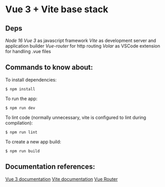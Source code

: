 # Vue 3 + Vite base stack

## Deps

*Node 16*
*Vue 3* as javascript framework
*Vite* as development server and application builder
*Vue-router* for http routing
*Volar* as VSCode extension for handling .vue files

## Commands to know about:

To install dependencies: 
```shell
$ npm install
```

To run the app: 
```shell
$ npm run dev
```

To lint code (normally unnecessary, vite is configured to lint during compilation): 
```shell
$ npm run lint
```

To create a new app build: 
```shell
$ npm run build
```

## Documentation references:

[Vue 3 documentation](https://vuejs.org/guide)
[Vite documentation](https://vitejs.dev/guide)
[Vue Router](https://router.vuejs.org/)
